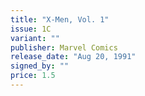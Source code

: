 ```yaml
---
title: "X-Men, Vol. 1"
issue: 1C
variant: ""
publisher: Marvel Comics
release_date: "Aug 20, 1991"
signed_by: ""
price: 1.5
---
```

